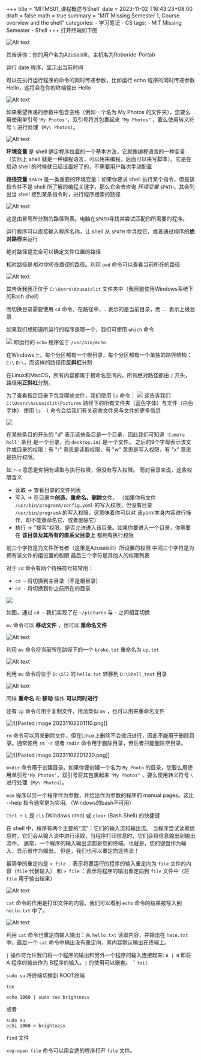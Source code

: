 +++
title = 'MITMS01_课程概述与Shell'
date = 2023-11-02 T16:43:23+08:00
draft = false
math = true
summary = "MIT Missing Semester 1, Course overview and the shell"
categories:
    - 学习笔记
    - CS
tags:
    - MIT Missing Semester
    - Shell
+++
打开终端如下图

![Alt text](Pasted%20image%2020231102192205.png)

其告诉你：你的用户名为Azusaislit，主机名为Roboride-Portab

运行 date 程序，显示出当前时间

可以在执行运行程序的命令的同时传递参数，比如运行 echo 程序的同时传递参数 Hello，这将会在你的终端输出 Hello

![Alt text](<Pasted image 20231102192743.png>)

如果希望传递的参数中包含空格（例如一个名为 My Photos 的文件夹），您要么用使用单引号``'My Photos'``，双引号将其包裹起来 ``"My Photos"`` ，要么使用转义符号 `\` 进行处理（``My\ Photos``）。

![Alt text](<Pasted image 20231102192947.png>)

**环境变量** 是 shell 确定程序位置的一个基本方法，它就像编程语言的一种变量（实际上 shell 就是一种编程语言，可以用来编程，后面可以来写脚本）。它是在启动 shell 的时候就已经设置好了的，不需要用户每次手动配置

**路径变量** `$PATH` 是一类重要的环境变量：如果你要求 shell 执行某个指令，但是该指令并不是 shell 所了解的编程关键字，那么它会去咨询 _环境变量_ `$PATH`，其会列出当 shell 接到某条指令时，进行程序搜索的路径

![Alt text](<Pasted image 20231102193152.png>)

这是由冒号所分割的路径列表。电脑在`$PATH`寻找并尝试匹配你所需要的程序。

运行程序可以直接输入程序名称，让 shell 从 `$PATH` 中寻找它，或者通过程序的**绝对路径**来运行

绝对路径是完全可以确定文件位置的路径

相对路径是*相对你所在路径*的路径。利用 `pwd` 命令可以查看当前所在的路径


![Alt text](<Pasted image 20231102193940.png>)

其告诉我我正位于 `C:\Users\Azusaislit` 文件夹中（我目前使用Windows系统下的Bash shell）

而切换目录需要使用 `cd` 命令。在路径中，`.` 表示的是当前目录，而 `..` 表示上级目录

如果我们想知道所运行的程序是哪一个，我们可使用 `which` 命令

![](<Pasted image 20231102193432.png>)
即运行的 `echo` 程序位于 `/usr/bin/echo` 

在Windows上，每个分区都有一个根目录，每个分区都有一个单独的路径结构： `C:\` `D:\`，而这样的路径用**反斜杠**分割

在Linux和MacOS，所有内容都属于根命名空间内，所有绝对路径都由 `/` 开头，路径用**正斜杠**分割。

为了查看指定目录下包含哪些文件，我们使用 `ls` 命令：
![](<Pasted image 20231102194631.png>)
这告诉我们 `C:\Users\Azusaislit\Pictures` 路径下的所有文件夹（蓝色字体）与文件（白色字体）
使用 `ls -l` 命令会给我们有关这些文件夹与文件的更多信息

![](<Pasted image 20231102195307.png>)

在某些条目的开头的 "d" 表示这些条目是一个目录，因此我们可知道 `'Camera Roll'` 条目 是一个目录，而 `desktop.ini` 是一个文件。
之后的9个字母表示该文件或目录的权限：有 "r" 意思是读取权限，有 "w" 意思是写入权限，有 "x" 意思是执行权限。

如 `r-x` 意思是你拥有读取与执行权限，但没有写入权限。
而对目录来说，这些权限含义

- 读取 -> 查看目录的文件列表
- 写入 -> 在目录中**创造、重命名、删除**文件。
（如果你有文件 `/usr/bin/programA/config.yoml` 的写入权限，但没有目录 `/usr/bin/programA` 的写入权限，这意味着你可以对 该yoml本身内容进行操作，却不能重命名它、或者删除它）
- 执行 -> "搜索"权限，是否允许进入该目录。如果你要进入一个目录，你需要在 **该目录及其所有的直系父目录上** 都拥有执行权限

前三个字符是为文件所有者（这里是Azusaislit）所设置的权限
中间三个字符是为拥有该文件的组设置的权限
最后三个字符是其他人的权限列表

对于 `cd` 命令有两个特殊符号较常用：
- `cd ~` 将切换到主目录（不是根目录）
- `cd -` 将切换到你之前所在的目录


![](<Pasted image 20231102195008.png>)

如图，通过 `cd -` 我们实现了在 `~/pictures` 与  `~` 之间相互切换

`mv` 命令可以 **移动文件** ，也可以 **重命名文件**

![Alt text](<Pasted image 20231102200558.png>)

利用 `mv` 命令将当前所在路径下的一个 `broke.txt` 重命名为 `up.txt`

![Alt text](<Pasted image 20231102200822.png>)

利用 `mv` 命令将位于 `D:\ST2` 的 `hello.txt` 转移到 `D:\Shell_test` 目录

![Alt text](<Pasted image 20231102200944.png>)

同样 **重命名** 和 **移动** 操作 **可以同时进行**

还有 `cp` 命令可用于复制文件，用法类似 `mv` ，也可以用来重命名文件

![!\[\[Pasted image 20231102201110.png\]\]](<Pasted image 20231102201110.png>)

`rm` 命令可以用来删除文件，但在Linux上删除不会递归进行，因此不能用于删除目录。通常使用 `rm -r` 或者 `rmdir` 命令用于删除目录，但后者只能删除空目录。

![!\[\[Pasted image 20231102201230.png\]\]](<Pasted image 20231102201230.png>)

`mkdir` 命令用于创建目录。如果你要创建一个名为 `My Photo` 的目录，您要么用使用单引号``'My Photos'``，双引号将其包裹起来 ``"My Photos"`` ，要么使用转义符号 `\` 进行处理（``My\ Photos``）。

`man` 程序以另一个程序作为参数，并给出作为参数的程序的 manual pages。这比 --help 指令通常更为实用。（Windows的bash不可用）

`Ctrl + L` 是 `cls` (Windows cmd) 或 `clear` (Bash Shell) 的快捷键

在 shell 中，程序有两个主要的“流”：它们的输入流和输出流。 当程序尝试读取信息时，它们会从输入流中进行读取，当程序打印信息时，它们会将信息输出到输出流中。 通常，一个程序的输入输出流都是您的终端。也就是，您的键盘作为输入，显示器作为输出。 但是，我们也可以重定向这些流！

最简单的重定向是 `< file` ：表示将要运行的程序的输入重定向为 `file` 文件的内容（`file` 代替输入）
和 `> file` ：表示将程序的输出重定向到 `file` 文件中（将 `file` 用于输出结果）

![Alt text](<Pasted image 20231102201830.png>)

`cat` 命令的作用是打印文件的内容。我们可以看到 `echo` 命令的结果被写入到 `hello.txt` 中了。

![Alt text](<Pasted image 20231102202019.png>)

利用 `cat` 命令也重定向输入输出：从 `hello.txt` 读取内容，并输出在 `hate.txt` 中。最后一个 `cat` 命令中输出没有重定向，其内容默认输出在终端上。

`|` 操作符允许我们将一个程序的输出和另外一个程序的输入连接起来: `A | B` 即将 A 程序的输出作为 B程序的输入。`|` 的使用可以嵌套。
``
`tail`

`sudo su` 将终端切换到 ROOT终端

`tee`  

```
echo 1060 | sudo tee brightness
```

或者
```
sudo su
echi 1060 > brightness
```

`find` 文件

`xdg-open file` 命令可以用合适的程序打开 `file` 文件。